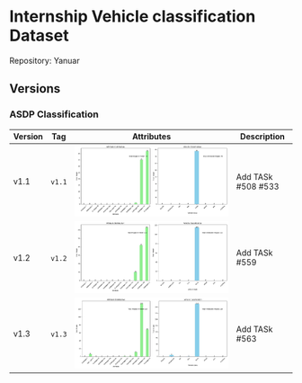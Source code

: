 # Internship Vehicle classification Dataset

Repository: Yanuar

## Versions

### ASDP Classification
| Version | Tag     | Attributes                           | Description                                      |
|---------|---------|--------------------------------------|--------------------------------------------------|
| v1.1    | `v1.1`  | ![image](./assets/vehicle-v1.1.jpg)  | Add TASk #508 #533                                   |
| v1.2    | `v1.2`  | ![image](./assets/vehicle-v1.2.jpg)  | Add TASk #559                                   |
| v1.3    | `v1.3`  | ![image](./assets/vehicle-v1.3.jpg)  | Add TASk #563                                   |